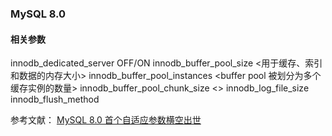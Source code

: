 ### MySQL 8.0
#### 相关参数
innodb_dedicated_server OFF/ON
innodb_buffer_pool_size <用于缓存、索引和数据的内存大小>
innodb_buffer_pool_instances <buffer pool 被划分为多个缓存实例的数量>
innodb_buffer_pool_chunk_size <>
innodb_log_file_size
innodb_flush_method


参考文献：
[MySQL 8.0 首个自适应参数横空出世](https://blog.csdn.net/woqutechteam/article/details/80856108)